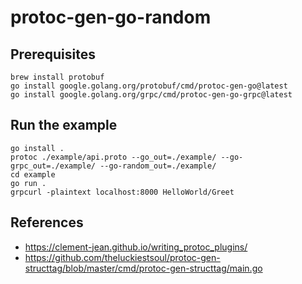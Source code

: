 # protoc-gen-go-random

## Prerequisites

```shell
brew install protobuf
go install google.golang.org/protobuf/cmd/protoc-gen-go@latest
go install google.golang.org/grpc/cmd/protoc-gen-go-grpc@latest
```

## Run the example

```shell
go install .
protoc ./example/api.proto --go_out=./example/ --go-grpc_out=./example/ --go-random_out=./example/
cd example
go run .
grpcurl -plaintext localhost:8000 HelloWorld/Greet
```

## References

- https://clement-jean.github.io/writing_protoc_plugins/
- https://github.com/theluckiestsoul/protoc-gen-structtag/blob/master/cmd/protoc-gen-structtag/main.go

